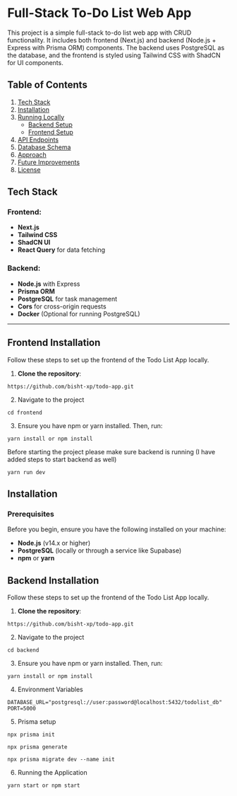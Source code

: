 # Full-Stack To-Do List Web App

This project is a simple full-stack to-do list web app with CRUD functionality. It includes both frontend (Next.js) and backend (Node.js + Express with Prisma ORM) components. The backend uses PostgreSQL as the database, and the frontend is styled using Tailwind CSS with ShadCN for UI components.

## Table of Contents
1. [Tech Stack](#tech-stack)
2. [Installation](#installation)
3. [Running Locally](#running-locally)
   - [Backend Setup](#backend-setup)
   - [Frontend Setup](#frontend-setup)
4. [API Endpoints](#api-endpoints)
5. [Database Schema](#database-schema)
6. [Approach](#approach)
7. [Future Improvements](#future-improvements)
8. [License](#license)


## Tech Stack

### Frontend:
- **Next.js**
- **Tailwind CSS**
- **ShadCN UI**
- **React Query** for data fetching

### Backend:
- **Node.js** with Express
- **Prisma ORM**
- **PostgreSQL** for task management
- **Cors** for cross-origin requests
- **Docker** (Optional for running PostgreSQL)

---

## Frontend Installation

Follow these steps to set up the frontend of the Todo List App locally.

1. **Clone the repository**:
```
https://github.com/bisht-xp/todo-app.git
```
2. Navigate to the project
```
cd frontend
```
3. Ensure you have npm or yarn installed. Then, run:
```
yarn install or npm install
```
Before starting the project please make sure backend is running (I have added steps to start backend as well)
```
yarn run dev 
```


## Installation

### Prerequisites

Before you begin, ensure you have the following installed on your machine:

- **Node.js** (v14.x or higher)
- **PostgreSQL** (locally or through a service like Supabase)
- **npm** or **yarn**

## Backend Installation

Follow these steps to set up the frontend of the Todo List App locally.

1. **Clone the repository**:

```
https://github.com/bisht-xp/todo-app.git
```

2. Navigate to the project

```
cd backend
```

3. Ensure you have npm or yarn installed. Then, run:

```
yarn install or npm install
```

4. Environment Variables

```
DATABASE_URL="postgresql://user:password@localhost:5432/todolist_db"
PORT=5000
```

5. Prisma setup

```
npx prisma init

npx prisma generate

npx prisma migrate dev --name init
```
6. Running the Application
```
yarn start or npm start
```